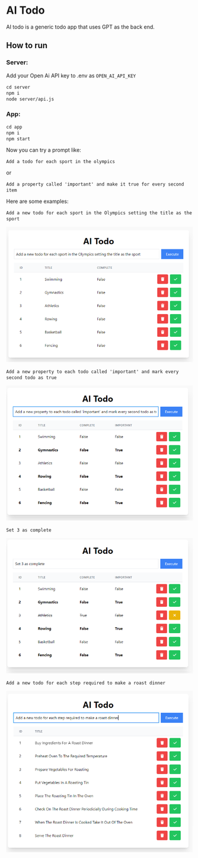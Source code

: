 # AI Todo
AI todo is a generic todo app that uses GPT as the back end. 

## How to run

### Server:

Add your Open Ai API key to .env as `OPEN_AI_API_KEY`

```
cd server
npm i
node server/api.js 
```

### App:

```
cd app
npm i
npm start
```

Now you can try a prompt like:
 ```
 Add a todo for each sport in the olympics
 ```
or
```
Add a property called 'important' and make it true for every second item
```

Here are some examples:
```
Add a new todo for each sport in the Olympics setting the title as the sport
```
![OlympicSports](OlympicsSports.png)
```
Add a new property to each todo called 'important' and mark every second todo as true
```
![AddImportant](AddImportant.png)
```
Set 3 as complete
```
![MarkAsComplete](MarkAsComplete.png)
```
Add a new todo for each step required to make a roast dinner
```
![MakeARoast](MakeARoast.png)